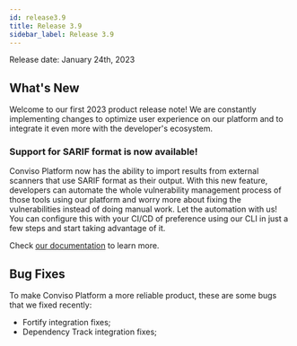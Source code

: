 ```yaml
---
id: release3.9
title: Release 3.9
sidebar_label: Release 3.9
---
```


Release date: January 24th, 2023

## What's New

Welcome to our first 2023 product release note! We are constantly implementing changes to optimize user experience on our platform and to integrate it even more with the developer's ecosystem.

### Support for SARIF format is now available!

Conviso Platform now has the ability to import results from external scanners that use SARIF format as their output.
With this new feature, developers can automate the whole vulnerability management process of those tools using our platform and worry more about fixing the vulnerabilities instead of doing manual work. Let the automation with us!
You can configure this with your CI/CD of preference using our CLI in just a few steps and start taking advantage of it.

Check [our documentation](https://docs.convisoappsec.com/cli/findings/#import-findings) to learn more. 


## Bug Fixes

To make Conviso Platform a more reliable product, these are some bugs that we fixed recently:

- Fortify integration fixes;
- Dependency Track integration fixes;

